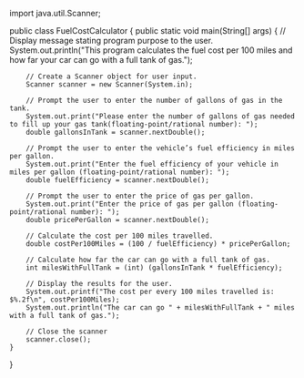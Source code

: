 import java.util.Scanner;

public class FuelCostCalculator {
    public static void main(String[] args) {
        // Display message stating program purpose to the user. 
        System.out.println("This program calculates the fuel cost per 100 miles and how far your car can go with a full tank of gas.");
        
        // Create a Scanner object for user input.
        Scanner scanner = new Scanner(System.in);

        // Prompt the user to enter the number of gallons of gas in the tank.
        System.out.print("Please enter the number of gallons of gas needed to fill up your gas tank(floating-point/rational number): ");
        double gallonsInTank = scanner.nextDouble();

        // Prompt the user to enter the vehicle’s fuel efficiency in miles per gallon.
        System.out.print("Enter the fuel efficiency of your vehicle in miles per gallon (floating-point/rational number): ");
        double fuelEfficiency = scanner.nextDouble();

        // Prompt the user to enter the price of gas per gallon.
        System.out.print("Enter the price of gas per gallon (floating-point/rational number): ");
        double pricePerGallon = scanner.nextDouble();

        // Calculate the cost per 100 miles travelled.
        double costPer100Miles = (100 / fuelEfficiency) * pricePerGallon;

        // Calculate how far the car can go with a full tank of gas.
        int milesWithFullTank = (int) (gallonsInTank * fuelEfficiency);

        // Display the results for the user. 
        System.out.printf("The cost per every 100 miles travelled is: $%.2f\n", costPer100Miles);
        System.out.println("The car can go " + milesWithFullTank + " miles with a full tank of gas.");

        // Close the scanner
        scanner.close();
    }
}
